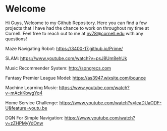 # Welcome

Hi Guys, 
Welcome to my Github Repository. Here you can find a few projects that I have had the chance to work on throughout my time at Cornell. Feel free to reach out to me at nv78@cornell.edu with any questions!

Maze Navigating Robot: https://3400-17.github.io/Prime/

SLAM: https://www.youtube.com/watch?v=psJ8Um8ehUk

Music Recommender System: http://songrecs.com

Fantasy Premier League Model: https://as3947.wixsite.com/bounce

Machine Learning Music: https://www.youtube.com/watch?v=mAckKbwgYq4

Home Service Challenge: https://www.youtube.com/watch?v=IeaDUaODF-U&feature=youtu.be

DQN For Simple Navigation: https://www.youtube.com/watch?v=zZHPMyYdOnw
